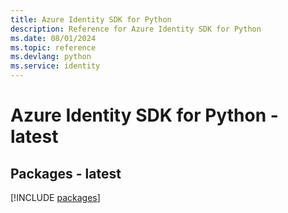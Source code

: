 ```yaml
---
title: Azure Identity SDK for Python
description: Reference for Azure Identity SDK for Python
ms.date: 08/01/2024
ms.topic: reference
ms.devlang: python
ms.service: identity
---
```

# Azure Identity SDK for Python - latest
## Packages - latest
[!INCLUDE [packages](identity-index.md)]
